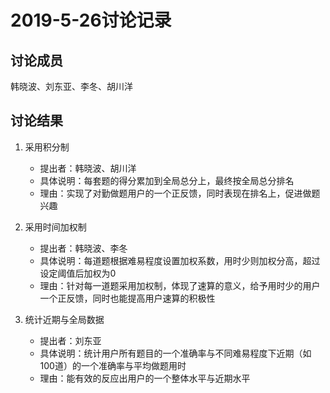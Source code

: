 # 2019-5-26讨论记录

## 讨论成员

韩晓波、刘东亚、李冬、胡川洋

## 讨论结果

1. 采用积分制
   * 提出者：韩晓波、胡川洋
   * 具体说明：每套题的得分累加到全局总分上，最终按全局总分排名
   * 理由：实现了对勤做题用户的一个正反馈，同时表现在排名上，促进做题兴趣

2. 采用时间加权制
   * 提出者：韩晓波、李冬
   * 具体说明：每道题根据难易程度设置加权系数，用时少则加权分高，超过设定阈值后加权为0
   * 理由：针对每一道题采用加权制，体现了速算的意义，给予用时少的用户一个正反馈，同时也能提高用户速算的积极性

3. 统计近期与全局数据
   * 提出者：刘东亚
   * 具体说明：统计用户所有题目的一个准确率与不同难易程度下近期（如100道）的一个准确率与平均做题用时
   * 理由：能有效的反应出用户的一个整体水平与近期水平